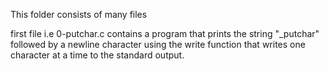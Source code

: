 This folder consists of many files

first file i.e 0-putchar.c contains a program  that prints the string "_putchar" followed by a newline character using the write function that writes one character at a time to the standard output.
